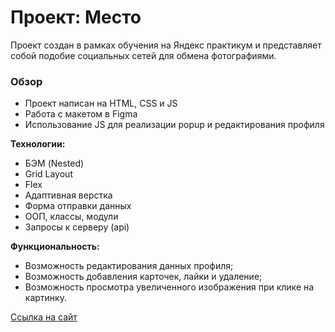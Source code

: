 # Проект: Место
Проект создан в рамках обучения на Яндекс практикум и представляет собой подобие социальных сетей для обмена фотографиями.
### Обзор

* Проект написан на HTML, CSS и JS
* Работа с макетом в Figma
* Использование JS для реализации popup и редактирования профиля

**Технологии:**
* БЭМ (Nested)
* Grid Layout
* Flex
* Адаптивная верстка
* Форма отправки данных
* ООП, классы, модули
* Запросы к серверу (api)

**Функциональность:**
* Возможность редактирования данных профиля;
* Возможность добавления карточек, лайки и удаление;
* Возможность просмотра увеличенного изображения при клике на картинку.

[Ссылка на сайт](https://aretea83.github.io/mesto/)
